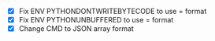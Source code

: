 - [x] Fix ENV PYTHONDONTWRITEBYTECODE to use = format
- [x] Fix ENV PYTHONUNBUFFERED to use = format
- [x] Change CMD to JSON array format
